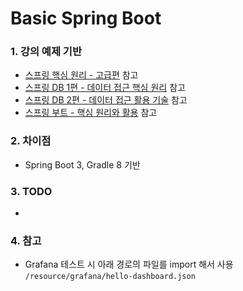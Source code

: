 # Basic Spring Boot

### 1. 강의 예제 기반

- [스프링 핵심 원리 - 고급편](https://www.inflearn.com/course/%EC%8A%A4%ED%94%84%EB%A7%81-%ED%95%B5%EC%8B%AC-%EC%9B%90%EB%A6%AC-%EA%B3%A0%EA%B8%89%ED%8E%B8 "스프링 핵심 원리 - 고급편")
  참고
- [스프링 DB 1편 - 데이터 접근 핵심 원리](https://www.inflearn.com/course/%EC%8A%A4%ED%94%84%EB%A7%81-db-1 "스프링 DB 1편 - 데이터 접근 핵심 원리")
  참고
- [스프링 DB 2편 - 데이터 접근 활용 기술](https://www.inflearn.com/course/%EC%8A%A4%ED%94%84%EB%A7%81-db-2 "스프링 DB 2편 - 데이터 접근 활용 기술")
  참고
- [스프링 부트 - 핵심 원리와 활용](https://www.inflearn.com/course/%EC%8A%A4%ED%94%84%EB%A7%81-db-2 "https://www.inflearn.com/course/%EC%8A%A4%ED%94%84%EB%A7%81%EB%B6%80%ED%8A%B8-%ED%95%B5%EC%8B%AC%EC%9B%90%EB%A6%AC-%ED%99%9C%EC%9A%A9")
  참고

### 2. 차이점

- Spring Boot 3, Gradle 8 기반

### 3. TODO

-

### 4. 참고

- Grafana 테스트 시 아래 경로의 파일를 import 해서 사용  
  `/resource/grafana/hello-dashboard.json`
